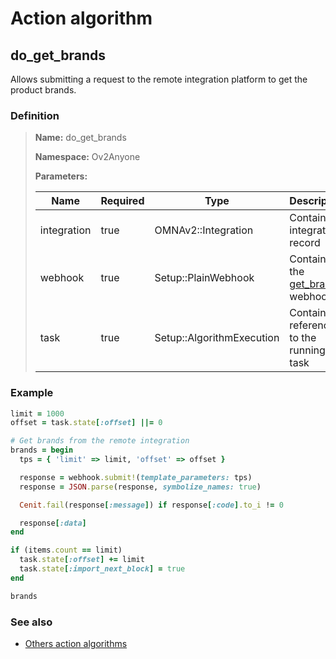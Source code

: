# Action algorithm

## do_get_brands

Allows submitting a request to the remote integration platform to get the product brands.
    
### Definition

> **Name:** do_get_brands
> 
> **Namespace:** Ov2Anyone
>
> **Parameters:**
> 
> | Name | Required | Type | Description |
> | ---- | -------- | ---- | ----------- |
> | integration | true | OMNAv2::Integration | Contains integration record |
> | webhook | true | Setup::PlainWebhook | Contains the [get_brands](../webhooks/overview?id=get_brands) webhook |
> | task | true | Setup::AlgorithmExecution | Contains a reference to the running task |

### Example
```ruby
limit = 1000
offset = task.state[:offset] ||= 0

# Get brands from the remote integration
brands = begin
  tps = { 'limit' => limit, 'offset' => offset }

  response = webhook.submit!(template_parameters: tps)
  response = JSON.parse(response, symbolize_names: true)

  Cenit.fail(response[:message]) if response[:code].to_i != 0

  response[:data]
end

if (items.count == limit)
  task.state[:offset] += limit
  task.state[:import_next_block] = true
end

brands
```

### See also
* [Others action algorithms](overview?id=do_get_brands)